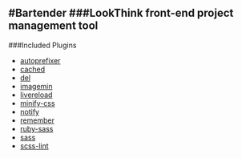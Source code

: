 #Bartender
###LookThink front-end project management tool
---
###Included Plugins

+ [autoprefixer](https://github.com/sindresorhus/gulp-autoprefixer)
+ [cached](https://github.com/wearefractal/gulp-cached)
+ [del](https://github.com/sindresorhus/del)
+ [imagemin](https://github.com/sindresorhus/gulp-imagemin)
+ [livereload](https://github.com/vohof/gulp-livereload)
+ [minify-css](https://github.com/jonathanepollack/gulp-minify-css)
+ [notify](https://github.com/mikaelbr/gulp-notify)
+ [remember](https://github.com/ahaurw01/gulp-remember)
+ [ruby-sass](https://github.com/sindresorhus/gulp-ruby-sass)
+ [sass](https://github.com/dlmanning/gulp-sass)
+ [scss-lint](https://github.com/juanfran/gulp-scss-lint)